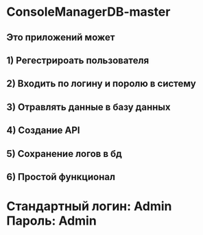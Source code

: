# ConsoleManagerDB-master
<h2>Это приложений может</h2>
<h2> 1) Регестрироать пользователя</h2>
<h2> 2) Входить по логину и поролю в систему</h2>
<h2> 3) Отравлять данные в базу данных</h2>
<h2> 4) Создание API</h2>
<h2> 5) Сохранение логов в бд</h2>
<h2> 6) Простой функционал</h2>

# Стандартный логин: Admin Пароль: Admin
